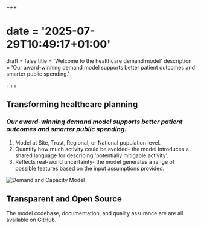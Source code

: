 +++
# date = '2025-07-29T10:49:17+01:00'
draft = false
title = 'Welcome to the healthcare demand model'
description = 'Our award-winning demand model supports better patient outcomes and smarter public spending.'

+++
## Transforming healthcare planning ##

### *Our award-winning demand model supports better patient outcomes and smarter public spending.* ###

1. Model at Site, Trust, Regional, or National population level.
2. Quantify how much activity could be avoided- the model introduces a shared language for describing 'potentially mitigable activity'. 
3. Reflects real-world uncertainty- the model generates a range of possible features based on the input assumptions provided.

![Demand and Capacity Model](/D&CInfograph.png)

## Transparent and Open Source ##
The model codebase, documentation, and quality assurance are are all available on GitHub.

